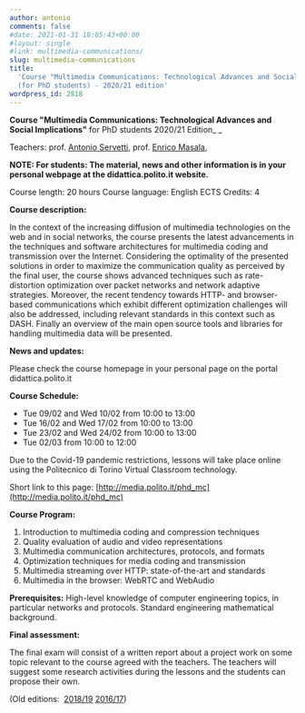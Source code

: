 ```yaml
---
author: antonio
comments: false
#date: 2021-01-31 18:05:43+00:00
#layout: single
#link: multimedia-communications/
slug: multimedia-communications
title:
  'Course "Multimedia Communications: Technological Advances and Social Implications"
  (for PhD students) - 2020/21 edition'
wordpress_id: 2818
---
```


**Course "Multimedia Communications: Technological Advances and Social Implications"**
for PhD students
2020/21 Edition\_
\_

Teachers: prof. [Antonio Servetti]({{site.baseurl}}/people/servetti), prof. [Enrico Masala]({{site.baseurl}}/people/masala),

**NOTE: For students: The material, news and other information is in your personal webpage at the didattica.polito.it website.**

Course length: 20 hours
Course language: English
ECTS Credits: 4

**Course description:**

In the context of the increasing diffusion of multimedia technologies on the web and in social networks, the course presents the latest advancements in the techniques and software architectures for multimedia coding and transmission over the Internet.
Considering the optimality of the presented solutions in order to maximize the communication quality as perceived by the final user, the course shows advanced techniques such as rate-distortion optimization over packet networks and network adaptive strategies.
Moreover, the recent tendency towards HTTP- and browser-based communications which exhibit different optimization challenges will also be addressed, including relevant standards in this context such as DASH.
Finally an overview of the main open source tools and libraries for handling multimedia data will be presented.

**News and updates:**

Please check the course homepage in your personal page on the portal didattica.polito.it

**Course Schedule:**

- Tue 09/02 and Wed 10/02 from 10:00 to 13:00
- Tue 16/02 and Wed 17/02 from 10:00 to 13:00
- Tue 23/02 and Wed 24/02 from 10:00 to 13:00
- Tue 02/03 from 10:00 to 12:00

Due to the Covid-19 pandemic restrictions, lessons will take place online using the Politecnico di Torino Virtual Classroom technology.

Short link to this page: [http://media.polito.it/phd_mc](http://media.polito.it/phd_mc)

**Course Program:**

1. Introduction to multimedia coding and compression techniques
2. Quality evaluation of audio and video representations
3. Multimedia communication architectures, protocols, and formats
4. Optimization techniques for media coding and transmission
5. Multimedia streaming over HTTP: state-of-the-art and standards
6. Multimedia in the browser: WebRTC and WebAudio

**Prerequisites:**
High-level knowledge of computer engineering topics, in particular networks and protocols. Standard engineering mathematical background.

**Final assessment:**

The final exam will consist of a written report about a project work on some topic relevant to the course agreed with the teachers. The teachers will suggest some research activities during the lessons and the students can propose their own.

(Old editions:  [2018/19]({{site.baseurl}}/classes/multimedia-communications-201819) [2016/17]({{site.baseurl}}/classes/multimedia-communications-201617))
